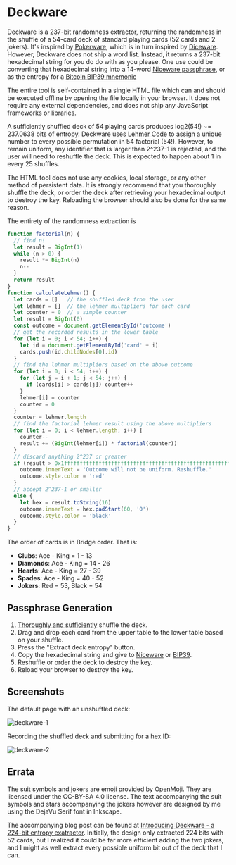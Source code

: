 # Deckware
Deckware is a 237-bit randomness extractor, returning the randomness in the shuffle of a 54-card
deck of standard playing cards (52 cards and 2 jokers). It's inspired by [Pokerware][1], which is in
turn inspired by [Diceware][2]. However, Deckware does not ship a word list. Instead, it returns a
237-bit hexadecimal string for you do do with as you please. One use could be converting that
hexadecimal string into a 14-word [Niceware passphrase][3], or as the entropy for a [Bitcoin BIP39
mnemonic][4]

The entire tool is self-contained in a single HTML file which can and should be executed offline by
opening the file locally in your browser. It does not require any external dependencies, and does
not ship any JavaScript frameworks or libraries.

A sufficiently shuffled deck of 54 playing cards produces log2(54!) ~= 237.0638 bits of entropy.
Deckware uses [Lehmer Code][5] to assign a unique number to every possible permutation in 54
factorial (54!). However, to remain uniform, any identifier that is larger than 2^237-1 is rejected,
and the user will need to reshuffle the deck. This is expected to happen about 1 in every 25
shuffles.

The HTML tool does not use any cookies, local storage, or any other method of persistent data. It is
strongly recommend that you thoroughly shuffle the deck, or order the deck after retrieving your
hexadecimal output to destroy the key. Reloading the browser should also be done for the same
reason.

The entirety of the randomness extraction is

```javascript
function factorial(n) {
  // find n!
  let result = BigInt(1)
  while (n > 0) {
    result *= BigInt(n)
    n--
  }
  return result
}
function calculateLehmer() {
  let cards = []   // the shuffled deck from the user
  let lehmer = []  // the lehmer multipliers for each card
  let counter = 0  // a simple counter
  let result = BigInt(0)
  const outcome = document.getElementById('outcome')
  // get the recorded results in the lower table
  for (let i = 0; i < 54; i++) {
    let id = document.getElementById('card' + i)
    cards.push(id.childNodes[0].id)
  }
  // find the lehmer multipliers based on the above outcome
  for (let i = 0; i < 54; i++) {
    for (let j = i + 1; j < 54; j++) {
      if (cards[i] > cards[j]) counter++
    }
    lehmer[i] = counter
    counter = 0
  }
  counter = lehmer.length
  // find the factorial lehmer result using the above multipliers
  for (let i = 0; i < lehmer.length; i++) {
    counter--
    result += (BigInt(lehmer[i]) * factorial(counter))
  }
  // discard anything 2^237 or greater
  if (result > 0x1fffffffffffffffffffffffffffffffffffffffffffffffffffffffffffn) {
    outcome.innerText = 'Outcome will not be uniform. Reshuffle.'
    outcome.style.color = 'red'
  }
  // accept 2^237-1 or smaller
  else {
    let hex = result.toString(16)
    outcome.innerText = hex.padStart(60, '0')
    outcome.style.color = 'black'
  }
}
```

The order of cards is in Bridge order. That is:

* **Clubs**: Ace - King = 1 - 13
* **Diamonds**: Ace - King = 14 - 26
* **Hearts**: Ace - King = 27 - 39
* **Spades**: Ace - King = 40 - 52
* **Jokers**: Red = 53, Black = 54

## Passphrase Generation
1. [Thoroughly and sufficiently][6] shuffle the deck.
2. Drag and drop each card from the upper table to the lower table based on your shuffle.
3. Press the "Extract deck entropy" button.
4. Copy the hexadecimal string and give to [Niceware][3] or [BIP39][4].
5. Reshuffle or order the deck to destroy the key.
6. Reload your browser to destroy the key.

## Screenshots
The default page with an unshuffled deck:

![deckware-1][7]

Recording the shuffled deck and submitting for a hex ID:

![deckware-2][8]

## Errata
The suit symbols and jokers are emoji provided by [OpenMoji][9]. They are licensed under the
CC-BY-SA 4.0 license. The text accompanying the suit symbols and stars accompanying the jokers
however are designed by me using the DejaVu Serif font in Inkscape.

The accompanying blog post can be found at [Introducing Deckware - a 224-bit entropy
exatractor][10]. Initially, the design only extracted 224 bits with 52 cards, but I realized it
could be far more efficient adding the two jokers, and I might as well extract every possible
uniform bit out of the deck that I can.

[1]: https://github.com/skeeto/pokerware
[2]: https://diceware.com
[3]: https://github.com/diracdeltas/niceware
[4]: https://github.com/iancoleman/bip39
[5]: https://en.wikipedia.org/wiki/Lehmer_code
[6]: https://stats.stackexchange.com/a/79552
[7]: https://user-images.githubusercontent.com/699572/108796403-ee87c300-7545-11eb-8525-a24a8ef92135.png
[8]: https://user-images.githubusercontent.com/699572/108796392-e891e200-7545-11eb-97b7-ed6a2672c8de.png
[9]: https://openmoji.org/
[10]: https://pthree.org/2021/02/18/introducing-deckware-a-224-bit-entropy-extractor/

